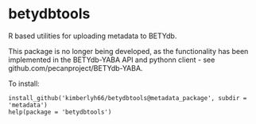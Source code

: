 # betydbtools

R based utilities for uploading metadata to BETYdb. 

This package is no longer being developed, as the functionality has been implemented in the BETYdb-YABA API and pythonn client - see github.com/pecanproject/BETYdb-YABA.

To install:

```{r}
install_github('kimberlyh66/betydbtools@metadata_package', subdir = 'metadata')
help(package = 'betydbtools')
```
